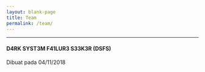 ```yaml
---
layout: blank-page
title: Team
permalink: /team/
---
```


---


#### D4RK SYST3M F41LUR3 S33K3R (DSFS)

Dibuat pada 04/11/2018
